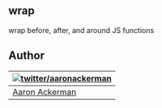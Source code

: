 ## wrap

wrap before, after, and around JS functions

## Author

| [![twitter/_aaronackerman_](http://gravatar.com/avatar/c73ff9c7e654647b2b339d9e08b52143?s=70)](http://twitter.com/_aaronackerman_ "Follow @_aaronackerman_ on Twitter") |
|---|
| [Aaron Ackerman](https://twitter.com/_aaronackerman_) |
